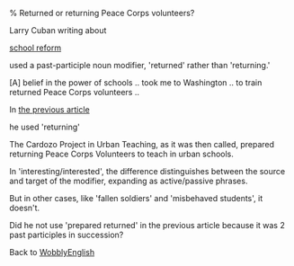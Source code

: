 % Returned or returning Peace Corps volunteers?

Larry Cuban writing about

[school reform](https://larrycuban.wordpress.com/2023/11/18/how-my-thinking-about-school-reform-has-changed-over-the-decades/)

used a past-participle noun modifier, 'returned' rather than 'returning.'

[A] belief in the power of schools .. took me to Washington .. to train returned Peace Corps volunteers ..

In
[the previous article](https://larrycuban.wordpress.com/2023/11/16/program-success-or-failure-not-a-judgement-for-the-faint-of-heart/)

he used 'returning'

The Cardozo Project in Urban Teaching, as it was then called, prepared returning Peace Corps Volunteers to teach in urban schools.

In 'interesting/interested', the difference distinguishes between the source and target of the modifier, expanding as active/passive phrases.

But in other cases, like 'fallen soldiers' and 'misbehaved students', it doesn't.

Did he not use 'prepared returned' in the previous article because it was 2 past participles in succession?

Back to [WobblyEnglish](WobblyEnglish.html)
